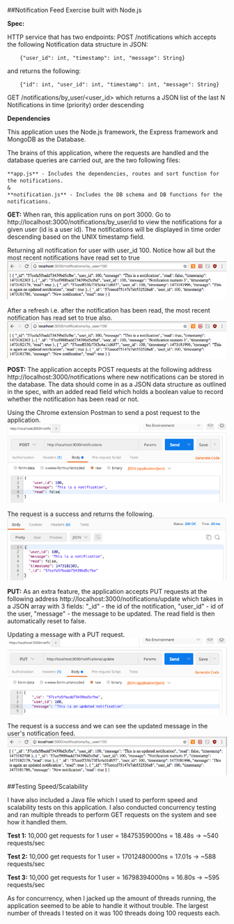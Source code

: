 ##Notification Feed Exercise built with Node.js

**Spec:**

HTTP service that has two endpoints: POST /notifications which accepts the following Notification data structure in JSON:

		{"user_id": int, "timestamp": int, "message": String}

and returns the following:

		{"id": int, "user_id": int, "timestamp": int, "message": String}

GET /notifications/by_user/<user_id> which returns a JSON list of the last N Notifications in time (priority) order descending

**Dependencies**

This application uses the Node.js framework, the Express framework and MongoDB as the Database.

The brains of this application, where the requests are handled and the database queries are carried out, are the two following files:

	**app.js** - Includes the dependencies, routes and sort function for the notifications.
	&
	**notification.js** - Includes the DB schema and DB functions for the notifications.

**GET:** When ran, this application runs on port 3000. Go to http://localhost:3000/notifications/by_user/id to view the notifications for a given user (id is a user id). 
The notifications will be displayed in time order descending based on the UNIX timestamp field.

Returning all notification for user with user_id 100. Notice how all but the most recent notifications have read set to true
![GET Request 1 Screenshot](/screenshots/GET%20before%20refresh.png?raw=true)

After a refresh i.e. after the notification has been read, the most recent notification has read set to true also.
![GET Request 2 Screenshot](/screenshots/Get%20after%20refresh.png?raw=true)

**POST:** The application accepts POST requests at the following address http://localhost:3000/notifications where new notifications can be stored in the database.
The data should come in as a JSON data structure as outlined in the spec, with an added read field which holds a boolean value to record whether the notification has been read or not.

Using the Chrome extension Postman to send a post request to the application.
![POST Request Screenshot](/screenshots/POST%20Request.png?raw=true)

The request is a success and returns the following.
![POST Response Screenshot](/screenshots/POST%20Return.png?raw=true)

**PUT:** As an extra feature, the application accepts PUT requests at the following address http://localhost:3000/notifications/update which takes in a JSON array with 3 fields: 
	"_id" - the id of the notification, 
	"user_id" - id of the user,
	"message" - the message to be updated.
The read field is then automatically reset to false.

Updating a message with a PUT request.
![PUT Request Screenshot](/screenshots/PUT%20request.png?raw=true)

The request is a success and we can see the updated message in the user's notification feed.
![GET Request after PUT Screenshot](/screenshots/Updated%20notification.png?raw=true)

##Testing Speed/Scalability

I have also included a Java file which I used to perform speed and scalability tests on this application. I also conducted concurrency testing and ran multiple threads to perform GET requests on the system and see how it handled them.

**Test 1:** 10,000 get requests for 1 user = 18475359000ns = 18.48s
	-> ~540 requests/sec

**Test 2:** 10,000 get requests for 1 user = 17012480000ns = 17.01s
	-> ~588 requests/sec

**Test 3:** 10,000 get requests for 1 user = 16798394000ns = 16.80s
	-> ~595 requests/sec

As for concurrency, when I jacked up the amount of threads running, the application seemed to be able to handle it without trouble. The largest number of threads I tested on it was 100 threads doing 100 requests each.